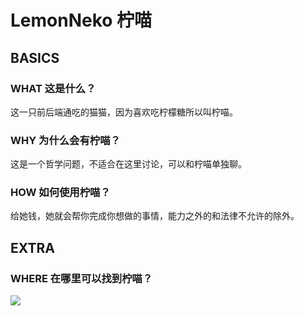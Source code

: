 # LemonNeko 柠喵
## BASICS
### WHAT 这是什么？
这一只前后端通吃的猫猫，因为喜欢吃柠檬糖所以叫柠喵。

### WHY 为什么会有柠喵？
这是一个哲学问题，不适合在这里讨论，可以和柠喵单独聊。

### HOW 如何使用柠喵？
给她钱，她就会帮你完成你想做的事情，能力之外的和法律不允许的除外。

## EXTRA
### WHERE 在哪里可以找到柠喵？
<a href="https://github.com/LemonNekoGH" target="_blank"><img src="https://img.shields.io/badge/Github-LemonNekoGH-green?logo=github"></a>
